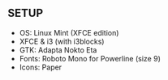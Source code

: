 ## SETUP
- OS: Linux Mint (XFCE edition)
- XFCE & i3 (with i3blocks)
- GTK: Adapta Nokto Eta
- Fonts: Roboto Mono for Powerline (size 9)
- Icons: Paper
